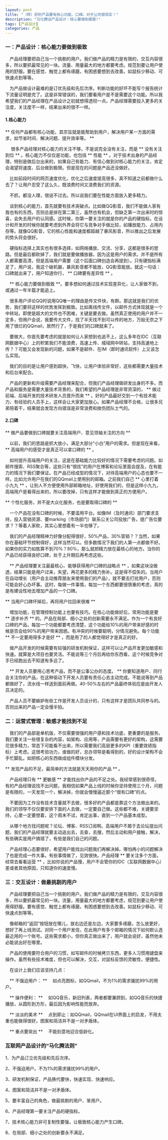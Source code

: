 ```yaml
---
layout: post
title: "（转）好的产品要有核心功能、口碑。对于公司很现实！"
description: "马化腾谈产品设计：核心要做到极致!"
tags: [产品设计]
categories: 产品
---
```


### 一：产品设计：核心能力要做到极致

　产品经理要把自己当一个挑剔的用户。我们做产品的精力是有限的，交互内容很多，所以要抓最常见的一块。流量、用量最大的地方都要考虑。规范到要让用户使用的舒服。要在感觉、触觉上都有琢磨，有困惑要想到去改善。如鼠标少移动、可快速点到等等。

　为产品做设计最难的是订优先级和先后次序。判断功能的好坏不能写个报告统计下流量证明是完了。这是非常错误的，我们要看用户是不是需要这个功能。所以我希望我们的产品经理在产品设计之初就想得透彻一点。产品经理需要投入更多的关注度，关注度不一样，结果出来的很不一样。

#### 1.核心能力

 ** 任何产品都有核心功能，其宗旨就是能帮助到用户，解决用户某一方面的需求，如节省时间、解决问题、提升效率等。 **

　 很多产品经理对核心能力的关注不够，不是说完全没有关注，而是 ** 没有关注到位 ** 。核心能力不仅仅是功能，也包括 ** 性能 ** 。对于技术出身的产品经理，特别是做后台出来的，如果自己有能力、有信心做到对核心能力的关注，肯定会渴望将速度、后台做到极限。但是现在的问题是产品还没做好。

　比如前段时间的网页速度优化，优化之后速度提高很多，真不知道之前都做什么去了？让用户忍受了这么久，既浪费时间又浪费我们的资源。

　不抓，都没人理，很说不过去。所以说我们要在性能方面放入更多精力。

　谈到核心的能力，首先就要有技术突破点。比如做QQ影音，我们不能做人家有我也有的东西，否则总是排在第二第三，虽然也有机会，但缺乏第一次出来时的惊喜，会失去用户的认同感。这时候，你第一要关注的就是你的产品的硬指标。在设计和开发的时候你就要考虑到外界会将它与竞争对手做比较，如播放能力、占用内存等。就像QQ影音，它的核心性能和速度都超越了暴风影音，所以推出之后发展的势头将会很好。

　硬指标选择上其实也有很多选择，如网络播放、交流、分享，这都是很多的思路。但是最后都砍掉了，我们就是要做播放器，因为这是用户的需求。并不是所有人都需要高清，但是高端用户需要（这个后面口碑创造会再提到）。只有硬指标满足了，用户说，我这个破机器，暴风影音都不能放，QQ影音能放。就这一句话：口碑就出来了，用户知道你行， ** 口碑要有差异性 ** 。

　** 核心能力要做到极致 **。要多想如何通过技术实现差异化，让人家做不到，或通过一年半载才能追上。

　很多用户评论QQ时说用QQ唯一的理由是传文件快，有群。那这就是我们的优势，我们要将这样的优势发挥到极致。比如离线传文件，以邮件方式体现就是一个中转站，即使是超大的文件也不困难，关键是要去做。虽然真正使用的用户并不一定多，但用户会说，我要传大文件，找了半天找不到可以传的地方，万般无奈之下用了很烂的QQmail，居然行了，于是我们的口碑就来了。

　要做大，你首先要考虑的就是如何让人家想到也追不上，这么多年在IDC（互联网数据中心）上的积累我们不能浪费，高速上传、城域网中转站，支持高速地上传？？可能又会发现新的问题，如果不是邮件、在IM（即时通讯软件）上又该怎么实现。

　我们的目的是让用户感到超快，飞快，让用户体验非常好，这些都需要大量技术和后台来配合。

　产品的更新和升级需要产品经理来配合，但我们产品经理做研发出身的不多。而产品和服务是需要大量技术背景的，我们希望的产品经理是非常资深的， ** 做过前端、后端开发的技术研发人员晋升而来 ** 。好的产品最好交到一个有技术能力、有经验的人员手上，这样会让大家更加放心。如果产品经理不合格，让很多兄弟陪着干，结果就会发现方向错误是非常浪费和挫伤团队士气的。

#### 2.口碑

 ** 做产品要做到口碑就要关注高端用户、意见领袖关注的方向 **

　以前，我们的思路是抓大放小，满足大部分“小白”用户的需求。但是现在来看， ** 高端用户的感受才是真正可以拿口碑的 ** 。

　如何提升高端用户的关注，这是在基础能力比较好的情况下需要考虑的问题。如邮件搜索、RSS聚合等，这些只有“很炫”的用户在博客和论坛里面会提及，在有能力的情况下我们要保证。在产品已经成型的情况下，对待高端用户的心态也要不一样。比如允许用户在我们的QQmail上使用别的邮箱。之前我们自己 ** 心里打着小九九 ** ，让别人不方便使用外部邮箱地址，好使用我们的，但是这样小九九，高端用户是看得出来的，所以要改掉，只有这样才能做到真正的方便用户。

 ** 个性化服务，并不是大众化服务，也是要取得口碑的 **

　一个产品在没有口碑的时候，不要滥用平台。如像IM（及时通讯）部门要求支持，投入营销资源、要marking（市场部门）联系公关公司投放广告，提广告位要求？？等着人家砍，其实心里想着有一半也够了。

　我们的产品经理精神力好像分配得很好，50%产品，30%营销？？当然，如果你在基础环节控制得好，这样当然可以。但多数情况下我们的人第一点都做不好。如果你的实力如胜算不到70%？80%，那么就把精力放在最核心的地方。当你的产品已经获得良好口碑，处于上升期后再考虑这些。

　** 产品经理要关注最最核心、能够获得用户口碑的战略点 ** ，如果这块没做透，结果只能是用户过来，失望，再花更多的精力弥补。这是得不偿失的。当用户在自动增长（用户会主动推荐朋友来使用我们的产品），就不要去打扰用户，否则可能会好心办坏事。这时，每做一件事情，每加一个东西都要很慎重的考虑，真的是有建设性地去增加产品的一个口碑。

 ** 当用户口碑坏掉后，再将用户拉回来很难 **

　增加功能，在管理控制功能上也要有技巧。在核心功能做好后，常用功能是要 ** 逐步补齐 ** 的。产品在局部、细小之处的创新需要永不满足。作为一个有良好口碑的产品，每加一个功能都要考虑清楚，这个功能给10%的用户带来好感的时候是否会给90%的用户带来困惑。有冲突的时候要聪明，分情况避免。每个功能 ** 不一定要用得多才是好 ** ，而是用了的人都觉得好才是真正的好。

　做产品开发的时候需要有较强的研发机制保证，这样可以让产品开发更加敏感和快速。就算是大项目也要灵活。不能说等三个月后再给你东西看，这个时候竞争对手已经跑出去不知道有多远了。

　** 开发人员要用心思考产品，而不是公事公办的态度。 ** 你要知道用户、同行会关注你的产品，在这种驱动下开发人员要有责任心去主动完成。不能说等到产品都做好了，流水线一样送到面前再做。40-50%左右的产品最终体验应是由开发人员决定的。

　产品人员不要嫉妒有些工作是开发人员设计的，只有这样才是团队共同参与的。否则出来的产品一定会慢半拍。

### 二：运营式管理：敏感才能找到不足

　我们的产品部是单机版，不仅需要很强的用户感和技术功底，更重要的是服务。我们要关注一些很复杂的内容，如架构、应用等，产品需要有更好的架构，这需要花很多精力，常态下可能看不出来，所以需要我们高层更多的KPI（重要效绩指标）上考虑。这很考验功力，谁做的好，总办领导是看得到的，好的设计架构不会手忙脚乱。如把核心的东西做成组件模块分发。

 ** 发现产品的不足，最简单的方法就是天天用你的产品 ** 。

　产品经理只有 ** 更敏感 ** 才能找出你产品的不足之处。我经常感到很奇怪，有的产品经理说找不出问题，我相信如果产品上线的时候你坚持使用三个月，问题是有限的，一天发现一个，解决掉，你就会慢慢逼近那个“很有口碑”的点。

　不要因为工作没有技术含量就不去做，很多好的产品都是靠这个方法做出来的。我们的领导不仅仅要安排下面的人去做，一定要自己做。这些都不难，关键要坚持，心里一定要想着，这个周末不试，肯定出事，直到一个产品基本成型。

　从哪个地方找问题呢？论坛、博客、RSS订阅啊。高端用户不屑于去论坛提出问题，我们的产品经理就要主动追出去，去查，去搜，然后主动和用户接触，解决，有些确实是用户搞错了，有些是我们自己的问题。

　产品经理心态要很好，希望用户能找出问题我们再解决掉。哪怕再小的问题解决了也是完成一件大事。有些事情做了，见效很快。产品经理 ** 要关注多个方面，经常去看看运营 ** ，比如你说的产品慢，用户不会管你的IDC（互联网数据中心）差或者其他原因，只知道你的速度慢。

### 三：交互设计：做最挑剔的用户

　产品经理要把自己当一个挑剔的用户。我们做产品的精力是有限的，交互内容很多，所以要抓最常见的一块。流量，用量最大的地方都要考虑，规范到要让用户使用得舒服。要有感觉、触觉上都有琢磨，有困惑要想到去改善。如鼠标少移动、可快速点到等等。

　像邮箱的“返回”按钮放在哪儿，放右边还是左边，大家要多琢磨，怎么放更好，想好了再上线测试。对同一个用户发信，在此用户有多个邮箱的情况下如何默认选最近用的一个账号。这些需求都小，但你真正做出来了，用户就会说好，虽然他未必能说出好在哪里。

　产品的使用要符合用户的习惯，如写邮件的时候拷贝东西，更多人习惯用键盘来操作。虽然有些技术难度，但也可以解决，交互，对鼠标反馈的灵敏性，便捷性。

　在设计上我们应该坚持几点：

　** 不强迫用户： **
　如点亮图标，如QQmail，不为1%的需求骚扰99%的用户。

　** 操作便利： **
　如QQ音乐，新旧列表，两者都要兼顾到，如QQ音乐的快捷播放，从圆形到方形，最后因为影响性能而放弃。

　** 淡淡的美术 **
　点到即止：如QQmail，QQmail在UI界面上的启发，不用太重也能做得很好。图案和简洁并不是一对矛盾体。

　** 重点要突出 **
　不能刻意地迎合低龄化。

### 互联网产品设计的“马化腾法则”

1、为产品订立优先级和先后次序。

2、不强迫用户。不为1%的需求骚扰99%的用户。

3、研发机制保证，产品换代要快，快速实现、快速响应。

4、图案和简洁并不是一对矛盾体。

5、要丰富自己的角色，做最挑剔的用户、笨用户。

6、产品经理第一要关注产品的硬指标。

7、技术核心能力非可复制性要强，让极致核心能力产生口碑。

8、在局部、细小之处的创新要永不满足。